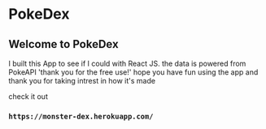 # PokeDex 

## Welcome to PokeDex

I built this App to see if I could with React JS.
the data is powered from PokeAPI 'thank you for the free use!' hope you have fun using the app
and thank you for taking intrest in how it's made

check it out
### ```https://monster-dex.herokuapp.com/```
